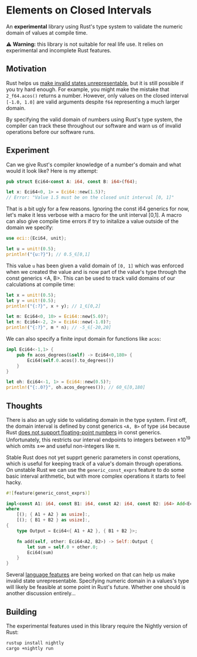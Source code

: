 # Elements on Closed Intervals

An **experimental** library using Rust's type system to validate the numeric domain of values at compile time.

⚠️ **Warning:** this library is not suitable for real life use. It relies on experimental and incomplete Rust features. 

## Motivation

Rust helps us [make invalid states unrepresentable](https://www.youtube.com/watch?v=z-0-bbc80JM), but it is still possible if you try hard enough. For example, you might make the mistake that ``2_f64.acos()`` returns a number. However, only values on the closed interval ``[-1.0, 1.0]`` are valid arguments despite ``f64`` representing a much larger domain.

By specifying the valid domain of numbers using Rust's type system, the compiler can track these throughout our software and warn us of invalid operations before our software runs.

## Experiment

Can we give Rust's compiler knowledge of a number's domain and what would it look like? Here is my attempt:

```rs
pub struct Eci64<const A: i64, const B: i64>(f64);

let x: Eci64<0, 1> = Eci64::new(1.5)?;
// Error: "Value 1.5 must be on the closed unit interval [0, 1]"
```

That is a bit ugly for a few reasons. Ignoring the const i64 generics for now, let's make it less verbose with a macro for the unit interval [0,1]. A macro can also give compile time errors if try to initalize a value outside of the domain we specify:

```rs
use eci::{Eci64, unit};

let u = unit!(0.5);
println!("{u:?}"); // 0.5_∈[0,1]
```

This value ``u`` has been given a valid domain of ``[0, 1]`` which was enforced when we created the value and is now part of the value's type through the const generics <A, B>. This can be used to track valid domains of our calculations at compile time:

```rs
let x = unit!(0.5);
let y = unit!(0.5);
println!("{:?}", x + y); // 1_∈[0,2]

let m: Eci64<0, 10> = Eci64::new(5.0)?;
let n: Eci64<-2, 2> = Eci64::new(-1.0)?;
println!("{:?}", m * n); // -5_∈[-20,20]
```

We can also specify a finite input domain for functions like ``acos``:

```rs
impl Eci64<-1,1> {
    pub fn acos_degrees(&self) -> Eci64<0,180> {
        Eci64(self.0.acos().to_degrees())
    }
}

let oh: Eci64<-1, 1> = Eci64::new(0.5)?;
println!("{:.0?}", oh.acos_degrees()); // 60_∈[0,180]
```

## Thoughts

There is also an ugly side to validating domain in the type system. First off, the domain interval is defined by const generics ``<A, B>`` of type ``i64`` because Rust [does not support floating-point numbers](https://practice.course.rs/generics-traits/const-generics.html) in const generics. Unfortunately, this restricts our interval endpoints to integers between ±10<sup>19</sup> which omits ±∞ and useful non-integers like π. 

Stable Rust does not yet supprt generic parameters in const operations, which is useful for keeping track of a value's domain through operations. On unstable Rust we can use the ``generic_const_exprs`` feature to do some basic interval arithmetic, but with more complex operations it starts to feel hacky.

```rs
#![feature(generic_const_exprs)]

impl<const A1: i64, const B1: i64, const A2: i64, const B2: i64> Add<Eci64<A2, B2>> for Eci64<A1, B1>
where
    [(); { A1 + A2 } as usize]:,
    [(); { B1 + B2 } as usize]:,
{
    type Output = Eci64<{ A1 + A2 }, { B1 + B2 }>;

    fn add(self, other: Eci64<A2, B2>) -> Self::Output {
        let sum = self.0 + other.0;
        Eci64(sum)
    }
}
```

Several [language features](https://doc.rust-lang.org/stable/unstable-book/language-features.html) are being worked on that can help us make invalid state unrepresentable. Specifying numeric domain in a values's type will likely be feasible at some point in Rust's future. Whether one should is another discussion entirely...

## Building

The experimental features used in this library require the Nightly version of Rust: 

```sh
rustup install nightly
cargo +nightly run
```